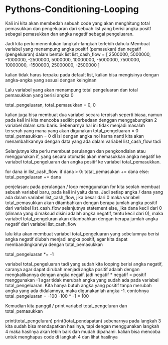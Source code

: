 # Pythons-Conditioning-Looping  
 
Kali ini kita akan membedah sebuah code yang akan menghitung total pemasukkan dan pengeluaran  dari sebuah list yang berisi angka positf sebagai pemasukkan dan angka negatif sebagai pengeluaran.

Jadi kita perlu menentukan langkah-langkah terlebih dahulu
Membuat variabel yang menampung angka positif (pemasukan) dan negatif (pengeluaran) dalam bentuk list 
list_cash_flow = [ 2500000, 5000000, -1000000, -2500000, 5000000, 10000000, -5000000, 7500000, 10000000, -1500000, 25000000, -2500000 ] 

kalian tidak harus terpaku pada default list, kalian bisa mengisinya dengan angka-angka yang sesuai dengan keinginan

Lalu variabel yang akan menampung total pengeluaran dan total pemasukkan yang berisi angka 0 

total_pengeluaran, total_pemasukkan = 0, 0

kalian juga bisa membuat dua variabel secara terpisah seperti biasa, namun pada kali ini kita mencoba sedikit perbedaan denggan menggabungkan 2 variabel dalam satu baris. Sebenarnya hal ini tidak menjadi masalah terserah yang mana yang akan digunakan
total_pengeluaran = 0
total_pemasukkan = 0 
di isi dengan angka nol karna nanti kita akan menambahkannya dengan data yang ada dalam variabel list_cash_flow tadi
 
Selanjutnya kita perlu membuat perulangan dan pengkondisian atau menggunakan if, yang secara otomatis akan memasukkan angka negatif ke variabel total_pengeluaran dan angka positif ke variabel total_pemasukkan.
 
for dana in list_cash_flow:
    if dana > 0:
        total_pemasukan += dana
    else:
        total_pengeluaran += dana

penjelasan: pada perulangan / loop menggunakan for kita seolah membuat sebuah variabel baru, pada kali ini yaitu dana. Jadi setiap angka / dana yang ada dalam variabel list_cash_flow, jika besar dari 0 maka variabel total_pemasukkan akan ditambahkan dengan berapa jumlah angka positif dari variabel list_cash_flow
selanjutnya statement else, jika dana kecil dari 0 (dimana yang dimaksud disini adalah angka negatif, tentu kecil dari 0), maka variabel total_pengeluran akan ditambahkan dengan berapa jumlah angka negatif dari variabel list_cash_flow

lalu kita akan membuat variabel total_pengeluaran yang sebelumnya berisi angka negatif diubah menjadi angka positif, agar kita dapat membandingkannya dengan total_pemasukkan

total_pengeluaran *= -1

variabel total_pengeluaran tadi yang sudah kita looping berisi angka negatif, caranya agar dapat dirubah menjadi angka positif adalah dengan mengkalikannya dengan angka negaif.
jadi negatif * negatif = positif
menggunakan -1 agar tidak merubah angka yang sudah ada pada variabel total_pengeluaran. Kita hanya butuh angka yang positif tanpa merubah angka yang ada didalamnya, maka digunakanlah angka -1.
contohnya total_pengeluaran = -100
-100 * -1 = 100

Kemudian kita panggil / print variabel total_pengeluran dan total_pemasukkan

print(total_pengeluran)
print(total_pendapatan)
sebenarnya pada langkah 3 kita sudah bisa mendapatkan hasilnya, tapi dengan menggunakan langkah 4 maka hasilnya akan lebih baik dan mudah dipahami.
kalian bisa mencoba untuk menghapus code di langkah 4 dan lihat hasilnya
